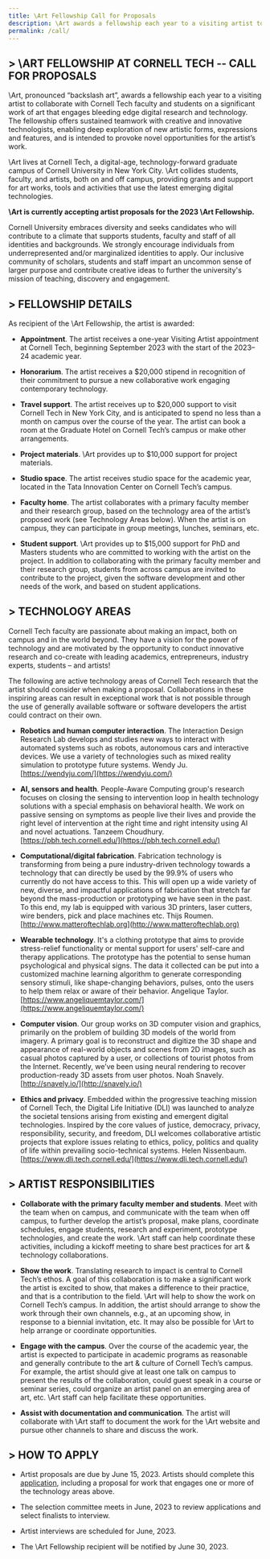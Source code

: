 ```yaml
---
title: \Art Fellowship Call for Proposals
description: \Art awards a fellowship each year to a visiting artist to collaborate with Cornell Tech faculty and students on a significant work of art that engages bleeding edge digital research and technology.
permalink: /call/
---
```

## > \ART FELLOWSHIP AT CORNELL TECH -- CALL FOR PROPOSALS

\Art, pronounced “backslash art”, awards a fellowship each year to a visiting artist to collaborate with Cornell Tech faculty and students on a significant work of art that engages bleeding edge digital research and technology. The fellowship offers sustained teamwork with creative and innovative technologists, enabling deep exploration of new artistic forms, expressions and features, and is intended to provoke novel opportunities for the artist’s work.

\Art lives at Cornell Tech, a digital-age, technology-forward graduate campus of Cornell University in New York City. \Art collides students, faculty, and artists, both on and off campus, providing grants and support for art works, tools and activities that use the latest emerging digital technologies.

**\Art is currently accepting artist proposals for the 2023 \Art Fellowship.**

Cornell University embraces diversity and seeks candidates who will contribute to a climate that supports students, faculty and staff of all identities and backgrounds. We strongly encourage individuals from underrepresented and/or marginalized identities to apply. Our inclusive community of scholars, students and staff impart an uncommon sense of larger purpose and contribute creative ideas to further the university's mission of teaching, discovery and engagement.

## >  FELLOWSHIP DETAILS

As recipient of the \Art Fellowship, the artist is awarded:

  - **Appointment**. The artist receives a one-year Visiting Artist appointment at Cornell Tech, beginning September 2023 with the start of the 2023–24 academic year.
 
  - **Honorarium**. The artist receives a $20,000 stipend in recognition of their commitment to pursue a new collaborative work engaging contemporary technology.

- **Travel support**. The artist receives up to $20,000 support to visit Cornell Tech in New York City, and is anticipated to spend no less than a month on campus over the course of the year. The artist can book a room at the Graduate Hotel on Cornell Tech’s campus or make other arrangements.

- **Project materials**. \Art provides up to $10,000 support for project materials.

- **Studio space**. The artist receives studio space for the academic year, located in the Tata Innovation Center on Cornell Tech’s campus.

- **Faculty home**. The artist collaborates with a primary faculty member and their research group, based on the technology area of the artist’s proposed work (see Technology Areas below). When the artist is on campus, they can participate in group meetings, lunches, seminars, etc.

- **Student support**. \Art provides up to $15,000 support for PhD and Masters students who are committed to working with the artist on the project. In addition to collaborating with the primary faculty member and their research group, students from across campus are invited to contribute to the project, given the software development and other needs of the work, and based on student applications. 

## > TECHNOLOGY AREAS

Cornell Tech faculty are passionate about making an impact, both on campus and in the world beyond. They have a vision for the power of technology and are motivated by the opportunity to conduct innovative research and co-create with leading academics, entrepreneurs, industry experts, students – and artists!

The following are active technology areas of Cornell Tech research that the artist should consider when making a proposal. Collaborations in these inspiring areas can result in exceptional work that is not possible through the use of generally available software or software developers the artist could contract on their own.

- **Robotics and human computer interaction**. The Interaction Design Research Lab develops and studies new ways to interact with automated systems such as robots, autonomous cars and interactive devices. We use a variety of technologies such as mixed reality simulation to prototype future systems. Wendy Ju. [https://wendyju.com/](https://wendyju.com/)

- **AI, sensors and health**. People-Aware Computing group's research focuses on closing the sensing to intervention loop in health technology solutions with a special emphasis on behavioral health. We work on passive sensing on symptoms as people live their lives and provide the right level of intervention at the right time and right intensity using AI and novel actuations. Tanzeem Choudhury. [https://pbh.tech.cornell.edu/](https://pbh.tech.cornell.edu/)

- **Computational/digital fabrication**. Fabrication technology is transforming from being a pure industry-driven technology towards a technology that can directly be used by the 99.9% of users who currently do not have access to this. This will open up a wide variety of new, diverse, and impactful applications of fabrication that stretch far beyond the mass-production or prototyping we have seen in the past. To this end, my lab is equipped with various 3D printers, laser cutters, wire benders, pick and place machines etc. Thijs Roumen. [http://www.matteroftechlab.org](http://www.matteroftechlab.org)

- **Wearable technology**. It's a clothing prototype that aims to provide stress-relief functionality or mental support for users' self-care and therapy applications. The prototype has the potential to sense human psychological and physical signs. The data it collected can be put into a customized machine learning algorithm to generate corresponding sensory stimuli, like shape-changing behaviors, pulses, onto the users to help them relax or aware of their behavior. Angelique Taylor. [https://www.angeliquemtaylor.com/](https://www.angeliquemtaylor.com/)

- **Computer vision**. Our group works on 3D computer vision and graphics, primarily on the problem of building 3D models of the world from imagery. A primary goal is to reconstruct and digitize the 3D shape and appearance of real-world objects and scenes from 2D images, such as casual photos captured by a user, or collections of tourist photos from the Internet. Recently, we’ve been using neural rendering to recover production-ready 3D assets from user photos. Noah Snavely. [http://snavely.io/](http://snavely.io/)

- **Ethics and privacy**. Embedded within the progressive teaching mission of Cornell Tech, the Digital Life Initiative (DLI) was launched to analyze the societal tensions arising from existing and emergent digital technologies. Inspired by the core values of justice, democracy, privacy, responsibility, security, and freedom, DLI welcomes collaborative artistic projects that explore issues relating to ethics, policy, politics and quality of life within prevailing socio-technical systems. Helen Nissenbaum. [https://www.dli.tech.cornell.edu/](https://www.dli.tech.cornell.edu/)

## > ARTIST RESPONSIBILITIES

- **Collaborate with the primary faculty member and students**. Meet with the team when on campus, and communicate with the team when off campus, to further develop the artist’s proposal, make plans, coordinate schedules, engage students, research and experiment, prototype technologies, and create the work. \Art staff can help coordinate these activities, including a kickoff meeting to share best practices for art & technology collaborations.

- **Show the work**. Translating research to impact is central to Cornell Tech’s ethos. A goal of this collaboration is to make a significant work the artist is excited to show, that makes a difference to their practice, and that is a contribution to the field. \Art will help to show the work on Cornell Tech’s campus. In addition, the artist should arrange to show the work through their own channels, e.g., at an upcoming show, in response to a biennial invitation, etc. It may also be possible for \Art to help arrange or coordinate opportunities.

- **Engage with the campus**. Over the course of the academic year, the artist is expected to participate in academic programs as reasonable and generally contribute to the art & culture of Cornell Tech’s campus. For example, the artist should give at least one talk on campus to present the results of the collaboration, could guest speak in a course or seminar series, could organize an artist panel on an emerging area of art, etc. \Art staff can help facilitate these opportunities.

- **Assist with documentation and communication**. The artist will collaborate with \Art staff to document the work for the \Art website and pursue other channels to share and discuss the work.

## > HOW TO APPLY

* Artist proposals are due by June 15, 2023. Artists should complete this [application](https://forms.gle/Tsc3nLr8CP3DsWQPA), including a proposal for work that engages one or more of the technology areas above.

* The selection committee meets in June, 2023 to review applications and select finalists to interview.

* Artist interviews are scheduled for June, 2023.

* The \Art Fellowship recipient will be notified by June 30, 2023.
